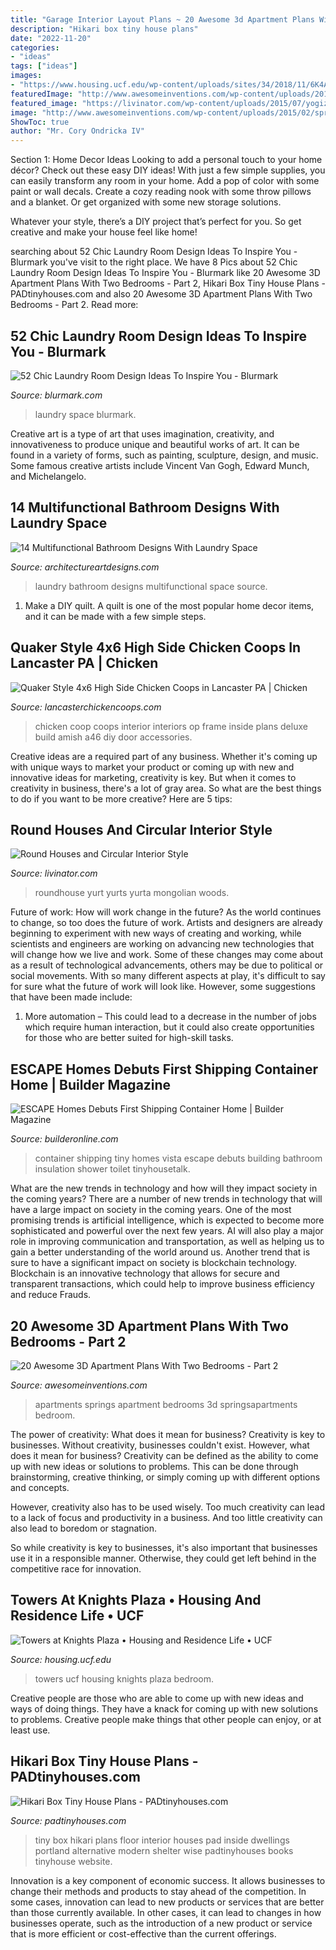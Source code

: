 ```yaml
---
title: "Garage Interior Layout Plans ~ 20 Awesome 3d Apartment Plans With Two Bedrooms"
description: "Hikari box tiny house plans"
date: "2022-11-20"
categories:
- "ideas"
tags: ["ideas"]
images:
- "https://www.housing.ucf.edu/wp-content/uploads/sites/34/2018/11/6K4A0455_1_edit.jpg"
featuredImage: "http://www.awesomeinventions.com/wp-content/uploads/2015/02/springs-apartments-two-floor.jpg"
featured_image: "https://livinator.com/wp-content/uploads/2015/07/yogizendude.jpg"
image: "http://www.awesomeinventions.com/wp-content/uploads/2015/02/springs-apartments-two-floor.jpg"
ShowToc: true
author: "Mr. Cory Ondricka IV"
---
```



Section 1: Home Decor Ideas
Looking to add a personal touch to your home décor? Check out these easy DIY ideas!
With just a few simple supplies, you can easily transform any room in your home. Add a pop of color with some paint or wall decals. Create a cozy reading nook with some throw pillows and a blanket. Or get organized with some new storage solutions.

Whatever your style, there’s a DIY project that’s perfect for you. So get creative and make your house feel like home!

	

		
searching about 52 Chic Laundry Room Design Ideas To Inspire You - Blurmark you've visit to the right place. We have 8 Pics about 52 Chic Laundry Room Design Ideas To Inspire You - Blurmark like 20 Awesome 3D Apartment Plans With Two Bedrooms - Part 2, Hikari Box Tiny House Plans - PADtinyhouses.com and also 20 Awesome 3D Apartment Plans With Two Bedrooms - Part 2. Read more:
		
    
## 52 Chic Laundry Room Design Ideas To Inspire You - Blurmark

<img loading=lazy src="https://www.blurmark.com/wp-content/uploads/2017/01/Small-space-big-punch-laundry-room.jpeg" onerror="this.onerror=null;this.src='https://tse3.mm.bing.net/th?id=OIP.LF_MrpqZDR7VstW4f4T-EQHaLT&amp;pid=15.1';" alt="52 Chic Laundry Room Design Ideas To Inspire You - Blurmark">

_Source: blurmark.com_

>laundry space blurmark. 

	

Creative art is a type of art that uses imagination, creativity, and innovativeness to produce unique and beautiful works of art. It can be found in a variety of forms, such as painting, sculpture, design, and music. Some famous creative artists include Vincent Van Gogh, Edward Munch, and Michelangelo.

    
## 14 Multifunctional Bathroom Designs With Laundry Space

<img loading=lazy src="http://www.architectureartdesigns.com/wp-content/uploads/2016/02/13-31.jpg" onerror="this.onerror=null;this.src='https://tse1.mm.bing.net/th?id=OIP.KHFG4jF5Jk2VEQHU_Q4rfgHaJ4&amp;pid=15.1';" alt="14 Multifunctional Bathroom Designs With Laundry Space">

_Source: architectureartdesigns.com_

>laundry bathroom designs multifunctional space source. 

	

1. Make a DIY quilt. A quilt is one of the most popular home decor items, and it can be made with a few simple steps.

    
## Quaker Style 4x6 High Side Chicken Coops In Lancaster PA | Chicken

<img loading=lazy src="https://www.lancasterchickencoops.com/images/interiors/interior-5.jpg" onerror="this.onerror=null;this.src='https://tse4.mm.bing.net/th?id=OIP.tOloR5J3nWHNvTOGr0cg6wHaLH&amp;pid=15.1';" alt="Quaker Style 4x6 High Side Chicken Coops in Lancaster PA | Chicken">

_Source: lancasterchickencoops.com_

>chicken coop coops interior interiors op frame inside plans deluxe build amish a46 diy door accessories. 

	

Creative ideas are a required part of any business. Whether it's coming up with unique ways to market your product or coming up with new and innovative ideas for marketing, creativity is key. But when it comes to creativity in business, there's a lot of gray area. So what are the best things to do if you want to be more creative? Here are 5 tips: 

    
## Round Houses And Circular Interior Style

<img loading=lazy src="https://livinator.com/wp-content/uploads/2015/07/yogizendude.jpg" onerror="this.onerror=null;this.src='https://tse4.mm.bing.net/th?id=OIP.3Ou11kp_dntr8slzp4US-wHaE8&amp;pid=15.1';" alt="Round Houses and Circular Interior Style">

_Source: livinator.com_

>roundhouse yurt yurts yurta mongolian woods. 

	

Future of work: How will work change in the future?
As the world continues to change, so too does the future of work. Artists and designers are already beginning to experiment with new ways of creating and working, while scientists and engineers are working on advancing new technologies that will change how we live and work. Some of these changes may come about as a result of technological advancements, others may be due to political or social movements. With so many different aspects at play, it's difficult to say for sure what the future of work will look like. However, some suggestions that have been made include: 
1) More automation – This could lead to a decrease in the number of jobs which require human interaction, but it could also create opportunities for those who are better suited for high-skill tasks.

    
## ESCAPE Homes Debuts First Shipping Container Home | Builder Magazine

<img loading=lazy src="https://cdnassets.hw.net/59/b8/5a7216cc4a58b07ff37357bde591/img-2370.jpg" onerror="this.onerror=null;this.src='https://tse3.mm.bing.net/th?id=OIP.A1KxS6-Je4WiqFYQEumWPQHaJ4&amp;pid=15.1';" alt="ESCAPE Homes Debuts First Shipping Container Home | Builder Magazine">

_Source: builderonline.com_

>container shipping tiny homes vista escape debuts building bathroom insulation shower toilet tinyhousetalk. 

	

What are the new trends in technology and how will they impact society in the coming years?
There are a number of new trends in technology that will have a large impact on society in the coming years. One of the most promising trends is artificial intelligence, which is expected to become more sophisticated and powerful over the next few years. AI will also play a major role in improving communication and transportation, as well as helping us to gain a better understanding of the world around us. Another trend that is sure to have a significant impact on society is blockchain technology. Blockchain is an innovative technology that allows for secure and transparent transactions, which could help to improve business efficiency and reduce Frauds.

    
## 20 Awesome 3D Apartment Plans With Two Bedrooms - Part 2

<img loading=lazy src="http://www.awesomeinventions.com/wp-content/uploads/2015/02/springs-apartments-two-floor.jpg" onerror="this.onerror=null;this.src='https://tse4.mm.bing.net/th?id=OIP.mnrOWaXI_EDusG-tziA1sgEjDW&amp;pid=15.1';" alt="20 Awesome 3D Apartment Plans With Two Bedrooms - Part 2">

_Source: awesomeinventions.com_

>apartments springs apartment bedrooms 3d springsapartments bedroom. 

	

The power of creativity: What does it mean for business?
Creativity is key to businesses. Without creativity, businesses couldn't exist. However, what does it mean for business? 
Creativity can be defined as the ability to come up with new ideas or solutions to problems. This can be done through brainstorming, creative thinking, or simply coming up with different options and concepts. 

However, creativity also has to be used wisely. Too much creativity can lead to a lack of focus and productivity in a business. And too little creativity can also lead to boredom or stagnation. 

So while creativity is key to businesses, it's also important that businesses use it in a responsible manner. Otherwise, they could get left behind in the competitive race for innovation.

    
## Towers At Knights Plaza • Housing And Residence Life • UCF

<img loading=lazy src="https://www.housing.ucf.edu/wp-content/uploads/sites/34/2018/11/6K4A0455_1_edit.jpg" onerror="this.onerror=null;this.src='https://tse3.mm.bing.net/th?id=OIP.ptLoVef4LULJcoQUpJzssQHaE8&amp;pid=15.1';" alt="Towers at Knights Plaza • Housing and Residence Life • UCF">

_Source: housing.ucf.edu_

>towers ucf housing knights plaza bedroom. 

	

Creative people are those who are able to come up with new ideas and ways of doing things. They have a knack for coming up with new solutions to problems. Creative people make things that other people can enjoy, or at least use.

    
## Hikari Box Tiny House Plans - PADtinyhouses.com

<img loading=lazy src="https://padtinyhouses.com/wp-content/uploads/2016/02/Hikari-Box-Tiny-House-First-Floor.jpg" onerror="this.onerror=null;this.src='https://tse2.mm.bing.net/th?id=OIP.FX_puYAa44jfeU-4V-JqVQHaLH&amp;pid=15.1';" alt="Hikari Box Tiny House Plans - PADtinyhouses.com">

_Source: padtinyhouses.com_

>tiny box hikari plans floor interior houses pad inside dwellings portland alternative modern shelter wise padtinyhouses books tinyhouse website. 

	

Innovation is a key component of economic success. It allows businesses to change their methods and products to stay ahead of the competition. In some cases, innovation can lead to new products or services that are better than those currently available. In other cases, it can lead to changes in how businesses operate, such as the introduction of a new product or service that is more efficient or cost-effective than the current offerings.

